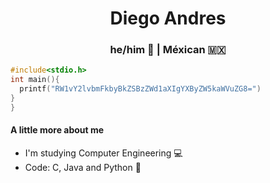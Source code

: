 <h1 align="center">
  Diego Andres
</h1>

<h3 align="center">
  he/him 🙂 |  Méxican 🇲🇽
</h3>

```c
#include<stdio.h>
int main(){
  printf("RW1vY2lvbmFkbyBkZSBzZWd1aXIgYXByZW5kaWVuZG8=")
}
}
```
<h4>
  A little more about me
</h4>

- I'm studying Computer Engineering 💻
- Code: C, Java and Python 🐍

